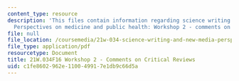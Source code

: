 ```yaml
---
content_type: resource
description: 'This files contain information regarding science writing and new media:
  Perspectives on medicine and public health: Workshop 2 - comments on critical reviews.'
file: null
file_location: /coursemedia/21w-034-science-writing-and-new-media-perspectives-on-medicine-and-public-health-fall-2016/c1fe8602962e110049917e1db9c66d5a_MIT21W_034F16_Workshop2.pdf
file_type: application/pdf
resourcetype: Document
title: 21W.034F16 Workshop 2 - Comments on Critical Reviews
uid: c1fe8602-962e-1100-4991-7e1db9c66d5a
---
```

